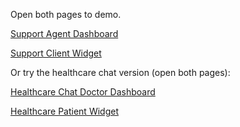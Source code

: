 Open both pages to demo.

[Support Agent Dashboard](https://pubnubdevelopers.github.io/chat-component-app-live-support/support-agent-dashboard/)

[Support Client Widget](https://pubnubdevelopers.github.io/chat-component-app-live-support/support-client-widget/)

Or try the healthcare chat version (open both pages):

[Healthcare Chat Doctor Dashboard](https://pubnubdevelopers.github.io/chat-component-app-live-support/healthcare-chat-doctor-dashboard/)

[Healthcare Patient Widget](https://pubnubdevelopers.github.io/chat-component-app-live-support/healthcare-patient-widget/)


